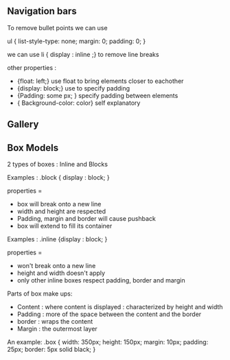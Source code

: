 ## Navigation bars 

To remove bullet points we can use 

ul {
  list-style-type: none;
  margin: 0;
  padding: 0;
}

we can use li { display : inline ;} to remove line breaks 

other properties : 

* {float: left;} use float to bring elements closer to eachother 
* {display: block;} use to specify padding 
* {Padding: some px; } specify padding between elements 
* { Background-color: color} self explanatory

## Gallery

## Box Models

2 types of boxes :  Inline and Blocks

Examples : .block { display : block; }

properties = 

* box will break onto a new line
* width and height are respected
* Padding, margin and border will cause pushback 
* box will extend to fill its container 

Examples : .inline {display : block; }

properties = 

* won't break onto a new line 
* height and width doesn't apply 
* only other inline boxes respect padding, border and margin 

Parts of box make ups: 

* Content : where content is displayed : characterized by height and width 
* Padding : more of the space between the content and the border 
* border : wraps the content 
* Margin : the outermost layer

An example: 
.box {
  width: 350px;
  height: 150px;
  margin: 10px;
  padding: 25px;
  border: 5px solid black;
}